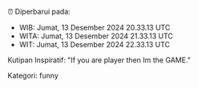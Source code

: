 ⏰ Diperbarui pada:
- WIB: Jumat, 13 Desember 2024 20.33.13 UTC
- WITA: Jumat, 13 Desember 2024 21.33.13 UTC
- WIT: Jumat, 13 Desember 2024 22.33.13 UTC

Kutipan Inspiratif:
"If you are player then Im the GAME."


Kategori: funny

